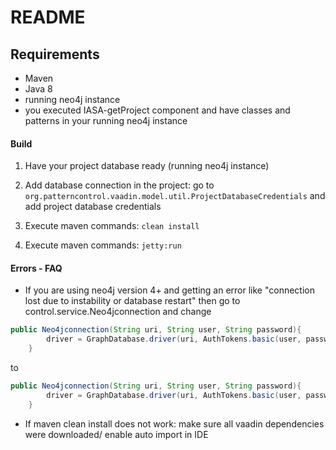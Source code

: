 # README 

## Requirements
* Maven
* Java 8
* running neo4j instance
* you executed IASA-getProject component and have classes and patterns in your running neo4j instance 

#### Build 
1. Have your project database ready (running neo4j instance)

2. Add database connection in the project: go to `org.patterncontrol.vaadin.model.util.ProjectDatabaseCredentials` and add project database credentials 

3. Execute maven commands: `clean install`

4. Execute maven commands: `jetty:run`

#### Errors - FAQ
* If you are using neo4j version 4+ and getting an error like "connection lost due to instability or database restart"
then go to control.service.Neo4jconnection and change

```java
public Neo4jconnection(String uri, String user, String password){
		driver = GraphDatabase.driver(uri, AuthTokens.basic(user, password));
	}
``` 

to 

```java
public Neo4jconnection(String uri, String user, String password){
		driver = GraphDatabase.driver(uri, AuthTokens.basic(user, password), Config.builder().withoutEncryption().toConfig());
	}
``` 

* If maven clean install does not work: make sure all vaadin dependencies were downloaded/ enable auto import in IDE



